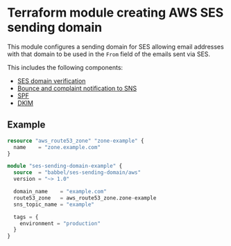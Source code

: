 # Terraform module creating AWS SES sending domain

This module configures a sending domain for SES allowing email addresses with
that domain to be used in the `From` field of the emails sent via SES.

This includes the following components:

* [SES domain verification](https://docs.aws.amazon.com/ses/latest/DeveloperGuide/verify-domain-procedure.html)
* [Bounce and complaint notification to SNS](https://docs.aws.amazon.com/ses/latest/DeveloperGuide/monitor-sending-activity-using-notifications-sns.html)
* [SPF](https://docs.aws.amazon.com/ses/latest/DeveloperGuide/send-email-authentication-spf.html)
* [DKIM](https://docs.aws.amazon.com/ses/latest/DeveloperGuide/send-email-authentication-dkim-easy-setup-domain.html)

## Example

```tf
resource "aws_route53_zone" "zone-example" {
  name    = "zone.example.com"
}

module "ses-sending-domain-example" {
  source  = "babbel/ses-sending-domain/aws"
  version = "~> 1.0"

  domain_name    = "example.com"
  route53_zone   = aws_route53_zone.zone-example
  sns_topic_name = "example"

  tags = {
    environment = "production"
  }
}
```
